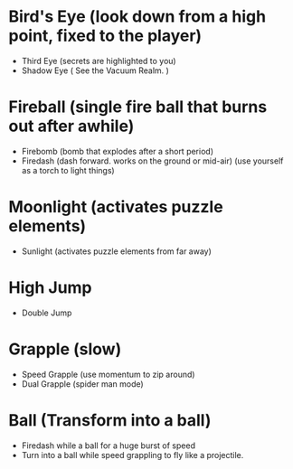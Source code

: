 # Bird's Eye (look down from a high point, fixed to the player)
 - Third Eye (secrets are highlighted to you)
 - Shadow Eye ( See the Vacuum Realm. )

# Fireball (single fire ball that burns out after awhile)
 - Firebomb (bomb that explodes after a short period)
 - Firedash (dash forward. works on the ground or mid-air) (use yourself as a torch to light things)

# Moonlight (activates puzzle elements)
 - Sunlight (activates puzzle elements from far away)

# High Jump
 - Double Jump

# Grapple (slow)
 - Speed Grapple (use momentum to zip around)
 - Dual Grapple (spider man mode)

# Ball (Transform into a ball)
 - Firedash while a ball for a huge burst of speed
 - Turn into a ball while speed grappling to fly like a projectile. 
 

